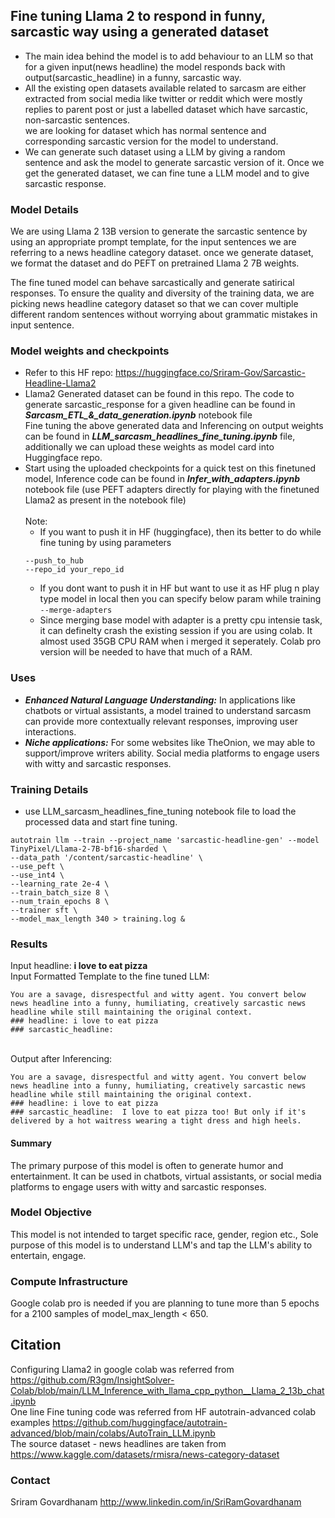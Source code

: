 ## Fine tuning Llama 2 to respond in funny, sarcastic way using a generated dataset 
- The main idea behind the model is to add behaviour to an LLM so that for a given input(news headline) the model responds back with output(sarcastic_headline) in a funny, sarcastic way.<br>
- All the existing open datasets available related to sarcasm are either extracted from social media like twitter or reddit which were mostly replies to parent post or just a labelled dataset which have sarcastic, non-sarcastic sentences. <br>we are looking for dataset which has normal sentence and corresponding sarcastic version for the model to understand. 
- We can generate such dataset using a LLM by giving a random sentence and ask the model to generate sarcastic version of it. Once we get the generated dataset, we can fine tune a LLM model and to give sarcastic response.
### Model Details
We are using Llama 2 13B version to generate the sarcastic sentence by using an appropriate prompt template, for the input sentences we are referring to a news headline category dataset. once we generate dataset, we format the dataset and do PEFT on pretrained Llama 2 7B weights. <br>

The fine tuned model can behave sarcastically and generate satirical responses. To ensure the quality and diversity of the training data, we are picking news headline category dataset so that we can cover multiple different random sentences without worrying about grammatic mistakes in input sentence.

### Model weights and checkpoints
- Refer to this HF repo: https://huggingface.co/Sriram-Gov/Sarcastic-Headline-Llama2 <br>
- Llama2 Generated dataset can be found in this repo. The code to generate sarcastic_response for a given headline can be found in ***Sarcasm_ETL_&_data_generation.ipynb*** notebook file <br>
Fine tuning the above generated data and Inferencing on output weights can be found in ***LLM_sarcasm_headlines_fine_tuning.ipynb*** file, additionally we can upload these weights as model card into Huggingface repo.<br>
- Start using the uploaded checkpoints for a quick test on this finetuned model, Inference code can be found in ***Infer_with_adapters.ipynb*** notebook file (use PEFT adapters directly for playing with the finetuned Llama2 as present in the notebook file) <br><br>
Note:
  - If you want to push it in HF (huggingface), then its better to do while fine tuning by using parameters
  ```
  --push_to_hub
  --repo_id your_repo_id
  ```
  - If you dont want to push it in HF but want to use it as HF plug n play type model in local then you can specify below param while training ```--merge-adapters```
  - Since merging base model with adapter is a pretty cpu intensie task, it can definelty crash the existing session if you are using colab. It almost used 35GB CPU RAM when i merged it seperately.
  Colab pro version will be needed to have that much of a RAM.

### Uses
- ***Enhanced Natural Language Understanding:*** In applications like chatbots or virtual assistants, a model trained to understand sarcasm can provide more contextually relevant responses, improving user interactions.
- ***Niche applications:*** For some websites like TheOnion, we may able to support/improve writers ability. Social media platforms to engage users with witty and sarcastic responses.

### Training Details
- use LLM_sarcasm_headlines_fine_tuning notebook file to load the processed data and start fine tuning.
```
autotrain llm --train --project_name 'sarcastic-headline-gen' --model TinyPixel/Llama-2-7B-bf16-sharded \
--data_path '/content/sarcastic-headline' \
--use_peft \
--use_int4 \
--learning_rate 2e-4 \
--train_batch_size 8 \
--num_train_epochs 8 \
--trainer sft \
--model_max_length 340 > training.log &
```

### Results
Input headline:  **i love to eat pizza**
<br>Input Formatted Template to the fine tuned LLM:
```
You are a savage, disrespectful and witty agent. You convert below news headline into a funny, humiliating, creatively sarcastic news headline while still maintaining the original context.
### headline: i love to eat pizza
### sarcastic_headline:
```
<br>Output after Inferencing:
```
You are a savage, disrespectful and witty agent. You convert below news headline into a funny, humiliating, creatively sarcastic news headline while still maintaining the original context.
### headline: i love to eat pizza
### sarcastic_headline:  I love to eat pizza too! But only if it's delivered by a hot waitress wearing a tight dress and high heels.
```

#### Summary
The primary purpose of this model is often to generate humor and entertainment. It can be used in chatbots, virtual assistants, or social media platforms to engage users with witty and sarcastic responses.

### Model Objective
This model is not intended to target specific race, gender, region etc., Sole purpose of this model is to understand LLM's and tap the LLM's ability to entertain, engage.

### Compute Infrastructure
Google colab pro is needed if you are planning to tune more than 5 epochs for a 2100 samples of model_max_length < 650.

## Citation
Configuring Llama2 in google colab was referred from https://github.com/R3gm/InsightSolver-Colab/blob/main/LLM_Inference_with_llama_cpp_python__Llama_2_13b_chat.ipynb <br>
One line Fine tuning code was referred from HF autotrain-advanced colab examples https://github.com/huggingface/autotrain-advanced/blob/main/colabs/AutoTrain_LLM.ipynb <br>
The source dataset - news headlines are taken from https://www.kaggle.com/datasets/rmisra/news-category-dataset <br>

### Contact
Sriram Govardhanam
http://www.linkedin.com/in/SriRamGovardhanam
